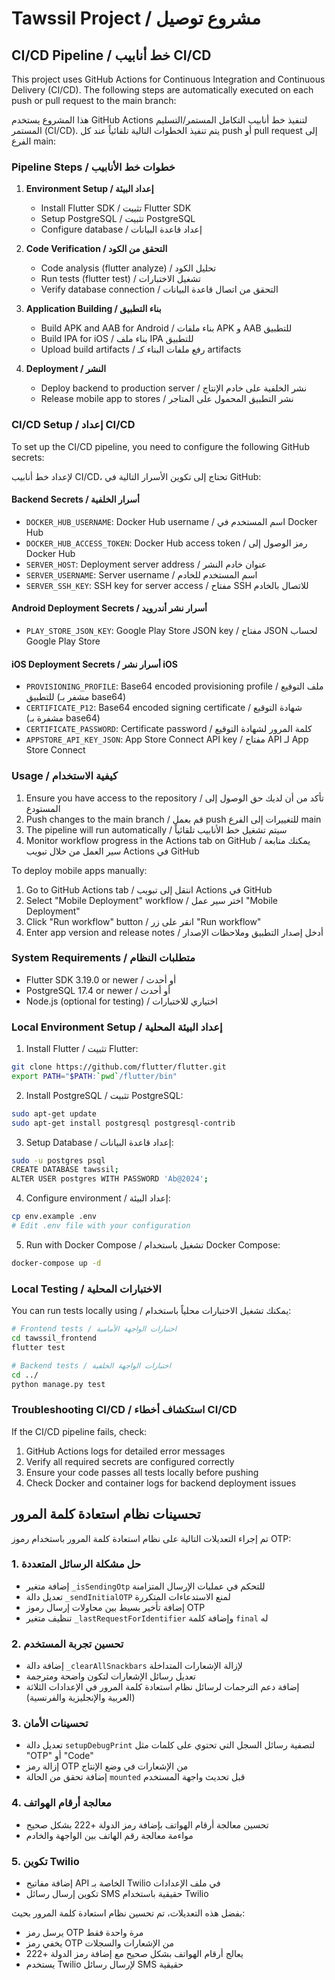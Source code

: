 # Tawssil Project / مشروع توصيل

## CI/CD Pipeline / خط أنابيب CI/CD

This project uses GitHub Actions for Continuous Integration and Continuous Delivery (CI/CD). The following steps are automatically executed on each push or pull request to the main branch:

هذا المشروع يستخدم GitHub Actions لتنفيذ خط أنابيب التكامل المستمر/التسليم المستمر (CI/CD). يتم تنفيذ الخطوات التالية تلقائياً عند كل push أو pull request إلى الفرع main:

### Pipeline Steps / خطوات خط الأنابيب

1. **Environment Setup / إعداد البيئة**
   - Install Flutter SDK / تثبيت Flutter SDK
   - Setup PostgreSQL / تثبيت PostgreSQL
   - Configure database / إعداد قاعدة البيانات

2. **Code Verification / التحقق من الكود**
   - Code analysis (flutter analyze) / تحليل الكود
   - Run tests (flutter test) / تشغيل الاختبارات
   - Verify database connection / التحقق من اتصال قاعدة البيانات

3. **Application Building / بناء التطبيق**
   - Build APK and AAB for Android / بناء ملفات APK و AAB للتطبيق
   - Build IPA for iOS / بناء ملف IPA للتطبيق
   - Upload build artifacts / رفع ملفات البناء كـ artifacts

4. **Deployment / النشر**
   - Deploy backend to production server / نشر الخلفية على خادم الإنتاج
   - Release mobile app to stores / نشر التطبيق المحمول على المتاجر

### CI/CD Setup / إعداد CI/CD

To set up the CI/CD pipeline, you need to configure the following GitHub secrets:

لإعداد خط أنابيب CI/CD، تحتاج إلى تكوين الأسرار التالية في GitHub:

#### Backend Secrets / أسرار الخلفية
- `DOCKER_HUB_USERNAME`: Docker Hub username / اسم المستخدم في Docker Hub
- `DOCKER_HUB_ACCESS_TOKEN`: Docker Hub access token / رمز الوصول إلى Docker Hub
- `SERVER_HOST`: Deployment server address / عنوان خادم النشر
- `SERVER_USERNAME`: Server username / اسم المستخدم للخادم
- `SERVER_SSH_KEY`: SSH key for server access / مفتاح SSH للاتصال بالخادم

#### Android Deployment Secrets / أسرار نشر أندرويد
- `PLAY_STORE_JSON_KEY`: Google Play Store JSON key / مفتاح JSON لحساب Google Play Store

#### iOS Deployment Secrets / أسرار نشر iOS
- `PROVISIONING_PROFILE`: Base64 encoded provisioning profile / ملف التوقيع للتطبيق (مشفر بـ base64)
- `CERTIFICATE_P12`: Base64 encoded signing certificate / شهادة التوقيع (مشفرة بـ base64)
- `CERTIFICATE_PASSWORD`: Certificate password / كلمة المرور لشهادة التوقيع
- `APPSTORE_API_KEY_JSON`: App Store Connect API key / مفتاح API لـ App Store Connect

### Usage / كيفية الاستخدام

1. Ensure you have access to the repository / تأكد من أن لديك حق الوصول إلى المستودع
2. Push changes to the main branch / قم بعمل push للتغييرات إلى الفرع main
3. The pipeline will run automatically / سيتم تشغيل خط الأنابيب تلقائياً
4. Monitor workflow progress in the Actions tab on GitHub / يمكنك متابعة سير العمل من خلال تبويب Actions في GitHub

To deploy mobile apps manually:
1. Go to GitHub Actions tab / انتقل إلى تبويب Actions في GitHub
2. Select "Mobile Deployment" workflow / اختر سير عمل "Mobile Deployment"
3. Click "Run workflow" button / انقر على زر "Run workflow"
4. Enter app version and release notes / أدخل إصدار التطبيق وملاحظات الإصدار

### System Requirements / متطلبات النظام

- Flutter SDK 3.19.0 or newer / أو أحدث
- PostgreSQL 17.4 or newer / أو أحدث
- Node.js (optional for testing) / اختياري للاختبارات

### Local Environment Setup / إعداد البيئة المحلية

1. Install Flutter / تثبيت Flutter:
```bash
git clone https://github.com/flutter/flutter.git
export PATH="$PATH:`pwd`/flutter/bin"
```

2. Install PostgreSQL / تثبيت PostgreSQL:
```bash
sudo apt-get update
sudo apt-get install postgresql postgresql-contrib
```

3. Setup Database / إعداد قاعدة البيانات:
```bash
sudo -u postgres psql
CREATE DATABASE tawssil;
ALTER USER postgres WITH PASSWORD 'Ab@2024';
```

4. Configure environment / إعداد البيئة:
```bash
cp env.example .env
# Edit .env file with your configuration
```

5. Run with Docker Compose / تشغيل باستخدام Docker Compose:
```bash
docker-compose up -d
```

### Local Testing / الاختبارات المحلية

You can run tests locally using / يمكنك تشغيل الاختبارات محلياً باستخدام:
```bash
# Frontend tests / اختبارات الواجهة الأمامية
cd tawssil_frontend
flutter test

# Backend tests / اختبارات الواجهة الخلفية
cd ../
python manage.py test
```

### Troubleshooting CI/CD / استكشاف أخطاء CI/CD

If the CI/CD pipeline fails, check:
1. GitHub Actions logs for detailed error messages
2. Verify all required secrets are configured correctly
3. Ensure your code passes all tests locally before pushing
4. Check Docker and container logs for backend deployment issues

## تحسينات نظام استعادة كلمة المرور

تم إجراء التعديلات التالية على نظام استعادة كلمة المرور باستخدام رموز OTP:

### 1. حل مشكلة الرسائل المتعددة
- إضافة متغير `_isSendingOtp` للتحكم في عمليات الإرسال المتزامنة
- تعديل دالة `_sendInitialOTP` لمنع الاستدعاءات المتكررة
- إضافة تأخير بسيط بين محاولات إرسال رموز OTP
- تنظيف متغير `_lastRequestForIdentifier` وإضافة كلمة `final` له

### 2. تحسين تجربة المستخدم
- إضافة دالة `_clearAllSnackbars` لإزالة الإشعارات المتداخلة
- تعديل رسائل الإشعارات لتكون واضحة ومترجمة
- إضافة دعم الترجمات لرسائل نظام استعادة كلمة المرور في الإعدادات الثلاثة (العربية والإنجليزية والفرنسية)

### 3. تحسينات الأمان
- تعديل دالة `setupDebugPrint` لتصفية رسائل السجل التي تحتوي على كلمات مثل "OTP" أو "Code"
- إزالة رمز OTP من الإشعارات في وضع الإنتاج
- إضافة تحقق من الحالة `mounted` قبل تحديث واجهة المستخدم

### 4. معالجة أرقام الهواتف
- تحسين معالجة أرقام الهواتف بإضافة رمز الدولة +222 بشكل صحيح
- مواءمة معالجة رقم الهاتف بين الواجهة والخادم

### 5. تكوين Twilio
- إضافة مفاتيح API الخاصة بـ Twilio في ملف الإعدادات
- تكوين إرسال رسائل SMS حقيقية باستخدام Twilio

بفضل هذه التعديلات، تم تحسين نظام استعادة كلمة المرور بحيث:
- يرسل رمز OTP مرة واحدة فقط
- يخفي رمز OTP من الإشعارات والسجلات
- يعالج أرقام الهواتف بشكل صحيح مع إضافة رمز الدولة +222
- يستخدم Twilio لإرسال رسائل SMS حقيقية